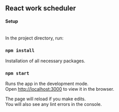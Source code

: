 ## React work scheduler

<h4><b>Setup</b></h4><br>
In the project directory, run:

### `npm install`
Installation of all necessary packages.<br>

### `npm start`
Runs the app in the development mode.<br>
Open [http://localhost:3000](http://localhost:3000) to view it in the browser.

The page will reload if you make edits.<br>
You will also see any lint errors in the console.